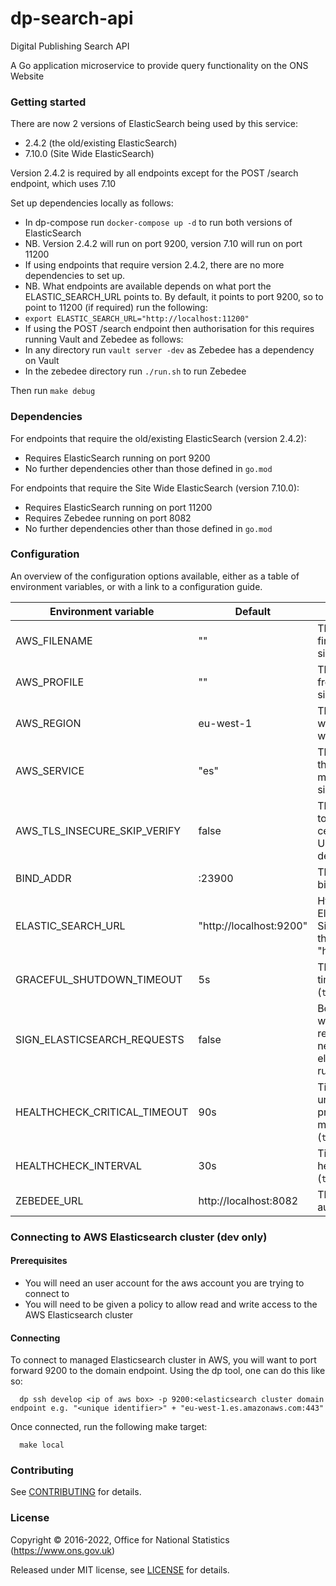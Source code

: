 dp-search-api
================
Digital Publishing Search API

A Go application microservice to provide query functionality on the ONS Website

### Getting started

There are now 2 versions of ElasticSearch being used by this service:
* 2.4.2 (the old/existing ElasticSearch)
* 7.10.0 (Site Wide ElasticSearch)

Version 2.4.2 is required by all endpoints except for the POST /search endpoint, which uses 7.10

Set up dependencies locally as follows:

* In dp-compose run `docker-compose up -d` to run both versions of ElasticSearch
* NB. Version 2.4.2 will run on port 9200, version 7.10 will run on port 11200
* If using endpoints that require version 2.4.2, there are no more dependencies to set up.
* NB. What endpoints are available depends on what port the ELASTIC_SEARCH_URL points to. By default, it points to port 9200, so to point to 11200 (if required) run the following:
* `export ELASTIC_SEARCH_URL="http://localhost:11200"`
* If using the POST /search endpoint then authorisation for this requires running Vault and Zebedee as follows:
* In any directory run `vault server -dev` as Zebedee has a dependency on Vault
* In the zebedee directory run `./run.sh` to run Zebedee

Then run `make debug`

### Dependencies

For endpoints that require the old/existing ElasticSearch (version 2.4.2):
* Requires ElasticSearch running on port 9200
* No further dependencies other than those defined in `go.mod`

For endpoints that require the Site Wide ElasticSearch (version 7.10.0):
* Requires ElasticSearch running on port 11200
* Requires Zebedee running on port 8082
* No further dependencies other than those defined in `go.mod`

### Configuration

An overview of the configuration options available, either as a table of
environment variables, or with a link to a configuration guide.

| Environment variable | Default | Description
| -------------------- | ------- | -----------
| AWS_FILENAME                 | ""                       | The AWS file location for finding credentials to sign AWS http requests
| AWS_PROFILE                  | ""                       | The AWS profile to use from credentials file to sign AWS http requests
| AWS_REGION                   | eu-west-1                | The AWS region to use when signing requests with AWS SDK
| AWS_SERVICE                  | "es"                     | The AWS service that the AWS SDK signing mechanism needs to sign a request
| AWS_TLS_INSECURE_SKIP_VERIFY | false                    | This should never be set to true, as it disables SSL certificate verification. Used only for development
| BIND_ADDR                    | :23900                   | The host and port to bind to
| ELASTIC_SEARCH_URL	       | "http://localhost:9200"  | Http url of the ElasticSearch server. For Site Wide ElasticSearch this needs to be set to "http://localhost:11200".
| GRACEFUL_SHUTDOWN_TIMEOUT    | 5s                       | The graceful shutdown timeout in seconds (`time.Duration` format)
| SIGN_ELASTICSEARCH_REQUESTS  | false                    | Boolean flag to identify whether elasticsearch requests via elastic API need to be signed if elasticsearch cluster is running in aws
| HEALTHCHECK_CRITICAL_TIMEOUT | 90s                      | Time to wait until an unhealthy dependent propagates its state to make this app unhealthy (`time.Duration` format)
| HEALTHCHECK_INTERVAL         | 30s                      | Time between self-healthchecks (`time.Duration` format)
| ZEBEDEE_URL                  | http://localhost:8082    | The URL to Zebedee (for authorisation)


### Connecting to AWS Elasticsearch cluster (dev only)

#### Prerequisites

- You will need an user account for the aws account you are trying to connect to
- You will need to be given a policy to allow read and write access to the AWS Elasticsearch cluster

#### Connecting

To connect to managed Elasticsearch cluster in AWS, you will want to port forward 9200 to the domain endpoint. Using the dp tool, one can do this like so:

```
  dp ssh develop <ip of aws box> -p 9200:<elasticsearch cluster domain endpoint e.g. "<unique identifier>" + "eu-west-1.es.amazonaws.com:443"
```

Once connected, run the following make target:

```
  make local
```

### Contributing

See [CONTRIBUTING](CONTRIBUTING.md) for details.

### License

Copyright © 2016-2022, Office for National Statistics (https://www.ons.gov.uk)

Released under MIT license, see [LICENSE](LICENSE.md) for details.
